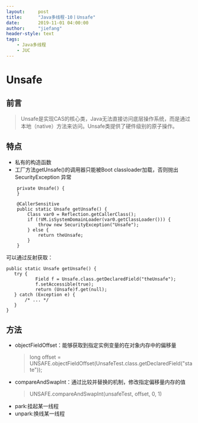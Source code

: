 ```yaml
---
layout:     post
title:      "Java多线程-10丨Unsafe"
date:       2019-11-01 04:00:00
author:     "jiefang"
header-style: text
tags:
    - Java多线程
    - JUC
---
```

# Unsafe
## 前言
>Unsafe是实现CAS的核心类，Java无法直接访问底层操作系统，而是通过本地（native）方法来访问。Unsafe类提供了硬件级别的原子操作。

## 特点
- 私有的构造函数
- 工厂方法getUnsafe()的调用器只能被Boot classloader加载，否则抛出SecurityException 异常
```
    private Unsafe() {
    }

    @CallerSensitive
    public static Unsafe getUnsafe() {
        Class var0 = Reflection.getCallerClass();
        if (!VM.isSystemDomainLoader(var0.getClassLoader())) {
            throw new SecurityException("Unsafe");
        } else {
            return theUnsafe;
        }
    }
```
可以通过反射获取：
```
public static Unsafe getUnsafe() {
   try {
           Field f = Unsafe.class.getDeclaredField("theUnsafe");
           f.setAccessible(true);
           return (Unsafe)f.get(null);
   } catch (Exception e) { 
       /* ... */
   }
}
```
## 方法
- objectFieldOffset：能够获取到指定实例变量的在对象内存中的偏移量
    >long offset = UNSAFE.objectFieldOffset(UnsafeTest.class.getDeclaredField("state"));
- compareAndSwapInt：通过比较并替换的机制，修改指定偏移量内存的值
    >UNSAFE.compareAndSwapInt(unsafeTest, offset, 0, 1)
- park:挂起某一线程
- unpark:换线某一线程

